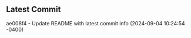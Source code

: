 
## Latest Commit
ae008f4 - Update README with latest commit info (2024-09-04 10:24:54 -0400) <Yunxi-Zhou>
